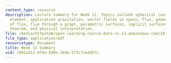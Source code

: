 ```yaml
---
content_type: resource
description: Lecture summary for Week 11. Topics include spherical coordinates, volume
  element, application gravitation, vector fields in space, flux, geometric interpretation
  of flux, flux through a graph, parametric surfaces, implicit surfaces, divergence
  theorem, and physical interpretation.
file: /media/https%3A/open-learning-course-data-rc.s3.amazonaws.com/18-02-multivariable-calculus-fall-2007/c081c812df4a020e26de273c7cea957c_lec_week11.pdf
file_type: application/pdf
resourcetype: Document
title: Week 11 Summary
uid: c081c812-df4a-020e-26de-273c7cea957c
---
```

